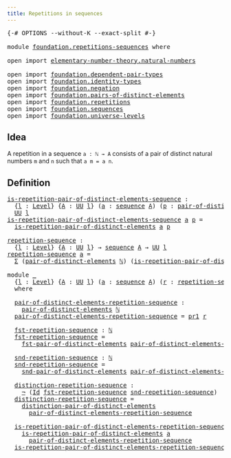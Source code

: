 ```yaml
---
title: Repetitions in sequences
---
```


<pre class="Agda"><a id="50" class="Symbol">{-#</a> <a id="54" class="Keyword">OPTIONS</a> <a id="62" class="Pragma">--without-K</a> <a id="74" class="Pragma">--exact-split</a> <a id="88" class="Symbol">#-}</a>

<a id="93" class="Keyword">module</a> <a id="100" href="foundation.repetitions-sequences.html" class="Module">foundation.repetitions-sequences</a> <a id="133" class="Keyword">where</a>

<a id="140" class="Keyword">open</a> <a id="145" class="Keyword">import</a> <a id="152" href="elementary-number-theory.natural-numbers.html" class="Module">elementary-number-theory.natural-numbers</a>

<a id="194" class="Keyword">open</a> <a id="199" class="Keyword">import</a> <a id="206" href="foundation.dependent-pair-types.html" class="Module">foundation.dependent-pair-types</a>
<a id="238" class="Keyword">open</a> <a id="243" class="Keyword">import</a> <a id="250" href="foundation.identity-types.html" class="Module">foundation.identity-types</a>
<a id="276" class="Keyword">open</a> <a id="281" class="Keyword">import</a> <a id="288" href="foundation.negation.html" class="Module">foundation.negation</a>
<a id="308" class="Keyword">open</a> <a id="313" class="Keyword">import</a> <a id="320" href="foundation.pairs-of-distinct-elements.html" class="Module">foundation.pairs-of-distinct-elements</a>
<a id="358" class="Keyword">open</a> <a id="363" class="Keyword">import</a> <a id="370" href="foundation.repetitions.html" class="Module">foundation.repetitions</a>
<a id="393" class="Keyword">open</a> <a id="398" class="Keyword">import</a> <a id="405" href="foundation.sequences.html" class="Module">foundation.sequences</a>
<a id="426" class="Keyword">open</a> <a id="431" class="Keyword">import</a> <a id="438" href="foundation.universe-levels.html" class="Module">foundation.universe-levels</a>
</pre>
## Idea

A repetition in a sequence `a : ℕ → A` consists of a pair of distinct natural numbers `m` and `n` such that `a m = a n`.

## Definition

<pre class="Agda"><a id="is-repetition-pair-of-distinct-elements-sequence"></a><a id="624" href="foundation.repetitions-sequences.html#624" class="Function">is-repetition-pair-of-distinct-elements-sequence</a> <a id="673" class="Symbol">:</a>
  <a id="677" class="Symbol">{</a><a id="678" href="foundation.repetitions-sequences.html#678" class="Bound">l</a> <a id="680" class="Symbol">:</a> <a id="682" href="Agda.Primitive.html#597" class="Postulate">Level</a><a id="687" class="Symbol">}</a> <a id="689" class="Symbol">{</a><a id="690" href="foundation.repetitions-sequences.html#690" class="Bound">A</a> <a id="692" class="Symbol">:</a> <a id="694" href="foundation-core.universe-levels.html#222" class="Primitive">UU</a> <a id="697" href="foundation.repetitions-sequences.html#678" class="Bound">l</a><a id="698" class="Symbol">}</a> <a id="700" class="Symbol">(</a><a id="701" href="foundation.repetitions-sequences.html#701" class="Bound">a</a> <a id="703" class="Symbol">:</a> <a id="705" href="foundation.sequences.html#369" class="Function">sequence</a> <a id="714" href="foundation.repetitions-sequences.html#690" class="Bound">A</a><a id="715" class="Symbol">)</a> <a id="717" class="Symbol">(</a><a id="718" href="foundation.repetitions-sequences.html#718" class="Bound">p</a> <a id="720" class="Symbol">:</a> <a id="722" href="foundation.pairs-of-distinct-elements.html#1375" class="Function">pair-of-distinct-elements</a> <a id="748" href="elementary-number-theory.natural-numbers.html#1444" class="Datatype">ℕ</a><a id="749" class="Symbol">)</a> <a id="751" class="Symbol">→</a>
  <a id="755" href="foundation-core.universe-levels.html#222" class="Primitive">UU</a> <a id="758" href="foundation.repetitions-sequences.html#678" class="Bound">l</a>
<a id="760" href="foundation.repetitions-sequences.html#624" class="Function">is-repetition-pair-of-distinct-elements-sequence</a> <a id="809" href="foundation.repetitions-sequences.html#809" class="Bound">a</a> <a id="811" href="foundation.repetitions-sequences.html#811" class="Bound">p</a> <a id="813" class="Symbol">=</a>
  <a id="817" href="foundation.repetitions.html#843" class="Function">is-repetition-pair-of-distinct-elements</a> <a id="857" href="foundation.repetitions-sequences.html#809" class="Bound">a</a> <a id="859" href="foundation.repetitions-sequences.html#811" class="Bound">p</a>

<a id="repetition-sequence"></a><a id="862" href="foundation.repetitions-sequences.html#862" class="Function">repetition-sequence</a> <a id="882" class="Symbol">:</a>
  <a id="886" class="Symbol">{</a><a id="887" href="foundation.repetitions-sequences.html#887" class="Bound">l</a> <a id="889" class="Symbol">:</a> <a id="891" href="Agda.Primitive.html#597" class="Postulate">Level</a><a id="896" class="Symbol">}</a> <a id="898" class="Symbol">{</a><a id="899" href="foundation.repetitions-sequences.html#899" class="Bound">A</a> <a id="901" class="Symbol">:</a> <a id="903" href="foundation-core.universe-levels.html#222" class="Primitive">UU</a> <a id="906" href="foundation.repetitions-sequences.html#887" class="Bound">l</a><a id="907" class="Symbol">}</a> <a id="909" class="Symbol">→</a> <a id="911" href="foundation.sequences.html#369" class="Function">sequence</a> <a id="920" href="foundation.repetitions-sequences.html#899" class="Bound">A</a> <a id="922" class="Symbol">→</a> <a id="924" href="foundation-core.universe-levels.html#222" class="Primitive">UU</a> <a id="927" href="foundation.repetitions-sequences.html#887" class="Bound">l</a>
<a id="929" href="foundation.repetitions-sequences.html#862" class="Function">repetition-sequence</a> <a id="949" href="foundation.repetitions-sequences.html#949" class="Bound">a</a> <a id="951" class="Symbol">=</a>
  <a id="955" href="foundation-core.dependent-pair-types.html#502" class="Record">Σ</a> <a id="957" class="Symbol">(</a><a id="958" href="foundation.pairs-of-distinct-elements.html#1375" class="Function">pair-of-distinct-elements</a> <a id="984" href="elementary-number-theory.natural-numbers.html#1444" class="Datatype">ℕ</a><a id="985" class="Symbol">)</a> <a id="987" class="Symbol">(</a><a id="988" href="foundation.repetitions.html#843" class="Function">is-repetition-pair-of-distinct-elements</a> <a id="1028" href="foundation.repetitions-sequences.html#949" class="Bound">a</a><a id="1029" class="Symbol">)</a>

<a id="1032" class="Keyword">module</a> <a id="1039" href="foundation.repetitions-sequences.html#1039" class="Module">_</a>
  <a id="1043" class="Symbol">{</a><a id="1044" href="foundation.repetitions-sequences.html#1044" class="Bound">l</a> <a id="1046" class="Symbol">:</a> <a id="1048" href="Agda.Primitive.html#597" class="Postulate">Level</a><a id="1053" class="Symbol">}</a> <a id="1055" class="Symbol">{</a><a id="1056" href="foundation.repetitions-sequences.html#1056" class="Bound">A</a> <a id="1058" class="Symbol">:</a> <a id="1060" href="foundation-core.universe-levels.html#222" class="Primitive">UU</a> <a id="1063" href="foundation.repetitions-sequences.html#1044" class="Bound">l</a><a id="1064" class="Symbol">}</a> <a id="1066" class="Symbol">(</a><a id="1067" href="foundation.repetitions-sequences.html#1067" class="Bound">a</a> <a id="1069" class="Symbol">:</a> <a id="1071" href="foundation.sequences.html#369" class="Function">sequence</a> <a id="1080" href="foundation.repetitions-sequences.html#1056" class="Bound">A</a><a id="1081" class="Symbol">)</a> <a id="1083" class="Symbol">(</a><a id="1084" href="foundation.repetitions-sequences.html#1084" class="Bound">r</a> <a id="1086" class="Symbol">:</a> <a id="1088" href="foundation.repetitions-sequences.html#862" class="Function">repetition-sequence</a> <a id="1108" href="foundation.repetitions-sequences.html#1067" class="Bound">a</a><a id="1109" class="Symbol">)</a>
  <a id="1113" class="Keyword">where</a>

  <a id="1122" href="foundation.repetitions-sequences.html#1122" class="Function">pair-of-distinct-elements-repetition-sequence</a> <a id="1168" class="Symbol">:</a>
    <a id="1174" href="foundation.pairs-of-distinct-elements.html#1375" class="Function">pair-of-distinct-elements</a> <a id="1200" href="elementary-number-theory.natural-numbers.html#1444" class="Datatype">ℕ</a>
  <a id="1204" href="foundation.repetitions-sequences.html#1122" class="Function">pair-of-distinct-elements-repetition-sequence</a> <a id="1250" class="Symbol">=</a> <a id="1252" href="foundation-core.dependent-pair-types.html#592" class="Field">pr1</a> <a id="1256" href="foundation.repetitions-sequences.html#1084" class="Bound">r</a>

  <a id="1261" href="foundation.repetitions-sequences.html#1261" class="Function">fst-repetition-sequence</a> <a id="1285" class="Symbol">:</a> <a id="1287" href="elementary-number-theory.natural-numbers.html#1444" class="Datatype">ℕ</a>
  <a id="1291" href="foundation.repetitions-sequences.html#1261" class="Function">fst-repetition-sequence</a> <a id="1315" class="Symbol">=</a>
    <a id="1321" href="foundation.pairs-of-distinct-elements.html#1578" class="Function">fst-pair-of-distinct-elements</a> <a id="1351" href="foundation.repetitions-sequences.html#1122" class="Function">pair-of-distinct-elements-repetition-sequence</a>

  <a id="1400" href="foundation.repetitions-sequences.html#1400" class="Function">snd-repetition-sequence</a> <a id="1424" class="Symbol">:</a> <a id="1426" href="elementary-number-theory.natural-numbers.html#1444" class="Datatype">ℕ</a>
  <a id="1430" href="foundation.repetitions-sequences.html#1400" class="Function">snd-repetition-sequence</a> <a id="1454" class="Symbol">=</a>
    <a id="1460" href="foundation.pairs-of-distinct-elements.html#1655" class="Function">snd-pair-of-distinct-elements</a> <a id="1490" href="foundation.repetitions-sequences.html#1122" class="Function">pair-of-distinct-elements-repetition-sequence</a>

  <a id="1539" href="foundation.repetitions-sequences.html#1539" class="Function">distinction-repetition-sequence</a> <a id="1571" class="Symbol">:</a>
    <a id="1577" href="foundation-core.negation.html#452" class="Function">¬</a> <a id="1579" class="Symbol">(</a><a id="1580" href="foundation-core.identity-types.html#641" class="Datatype">Id</a> <a id="1583" href="foundation.repetitions-sequences.html#1261" class="Function">fst-repetition-sequence</a> <a id="1607" href="foundation.repetitions-sequences.html#1400" class="Function">snd-repetition-sequence</a><a id="1630" class="Symbol">)</a>
  <a id="1634" href="foundation.repetitions-sequences.html#1539" class="Function">distinction-repetition-sequence</a> <a id="1666" class="Symbol">=</a>
    <a id="1672" href="foundation.pairs-of-distinct-elements.html#1738" class="Function">distinction-pair-of-distinct-elements</a>
      <a id="1716" href="foundation.repetitions-sequences.html#1122" class="Function">pair-of-distinct-elements-repetition-sequence</a>

  <a id="1765" href="foundation.repetitions-sequences.html#1765" class="Function">is-repetition-pair-of-distinct-elements-repetition-sequence</a> <a id="1825" class="Symbol">:</a>
    <a id="1831" href="foundation.repetitions.html#843" class="Function">is-repetition-pair-of-distinct-elements</a> <a id="1871" href="foundation.repetitions-sequences.html#1067" class="Bound">a</a>
      <a id="1879" href="foundation.repetitions-sequences.html#1122" class="Function">pair-of-distinct-elements-repetition-sequence</a>
  <a id="1927" href="foundation.repetitions-sequences.html#1765" class="Function">is-repetition-pair-of-distinct-elements-repetition-sequence</a> <a id="1987" class="Symbol">=</a> <a id="1989" href="foundation-core.dependent-pair-types.html#604" class="Field">pr2</a> <a id="1993" href="foundation.repetitions-sequences.html#1084" class="Bound">r</a>
</pre>